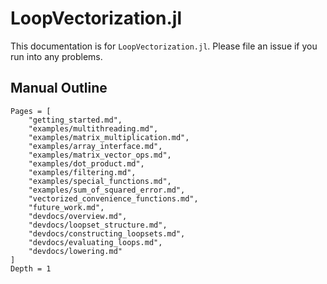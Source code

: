 # LoopVectorization.jl

This documentation is for `LoopVectorization.jl`.
Please file an issue if you run into any problems.

## Manual Outline

```@contents
Pages = [
    "getting_started.md",
    "examples/multithreading.md",
    "examples/matrix_multiplication.md",
    "examples/array_interface.md",
    "examples/matrix_vector_ops.md",
    "examples/dot_product.md",
    "examples/filtering.md",
    "examples/special_functions.md",
    "examples/sum_of_squared_error.md",
    "vectorized_convenience_functions.md",
    "future_work.md",
	"devdocs/overview.md",
	"devdocs/loopset_structure.md",
	"devdocs/constructing_loopsets.md",
	"devdocs/evaluating_loops.md",
	"devdocs/lowering.md"
]
Depth = 1
```


